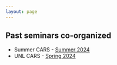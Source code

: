 ```yaml
---
layout: page
---
```


## Past seminars co-organized

- Summer CARS - [Summer 2024](https://cars-unl.github.io/2024Summer.html)
- UNL CARS - [Spring 2024](https://cars-unl.github.io/2024Spring.html)
